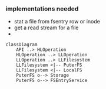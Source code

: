 ### implementations needed
- stat a file from fsentry row or inode
- get a read stream for a file
- 
```mermaid
classDiagram
    API ..> HLOperation
    HLOperation ..> LLOperation
    LLOperation ..> LLFilesystem
    LLFilesystem <|-- PuterFS
    LLFilesystem <|-- LocalFS
    PuterFS o--> Storage
    PuterFS o--> FSEntryService
```
